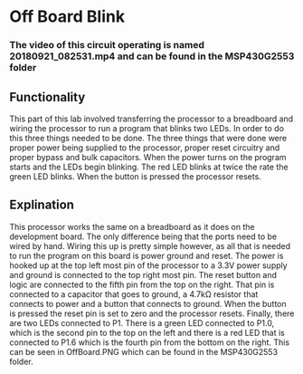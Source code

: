 # Off Board Blink

### The video of this circuit operating is named 20180921_082531.mp4 and can be found in the MSP430G2553 folder

## Functionality
This part of this lab involved transferring the processor to a breadboard and wiring the processor to run a program that blinks two LEDs. In order to do this three things needed to be done. The three things that were done were proper power being supplied to the processor, proper reset circuitry and proper bypass and bulk capacitors. When the power turns on the program starts and the LEDs begin blinking. The red LED blinks at twice the rate the green LED blinks. When the button is pressed the processor resets.

## Explination

This processor works the same on a breadboard as it does on the development board. The only difference being that the ports need to be wired by hand. Wiring this up is pretty simple however, as all that is needed to run the program on this board is power ground and reset. The power is hooked up at the top left most pin of the processor to a 3.3V power supply and ground is connected to the top right most pin. The reset button and logic are connected to the fifth pin from the top on the right. That pin is connected to a capacitor that goes to ground, a 4.7kΩ resistor that connects to power and a button that connects to ground. When the button is pressed the reset pin is set to zero and the processor resets. Finally, there are two LEDs connected to P1. There is a green LED connected to P1.0, which is the second pin to the top on the left and there is a red LED that is connected to P1.6 which is the fourth pin from the bottom on the right. This can be seen in OffBoard.PNG which can be found in the MSP430G2553 folder.
